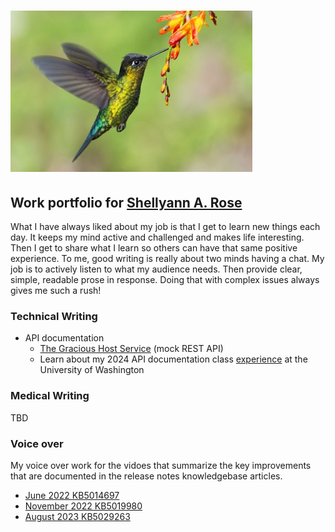 # ![Humming bird](HummingBird.jpg)

## Work portfolio for [Shellyann A. Rose](https://www.linkedin.com/in/shellyann-rose-235624/)

What I have always liked about my job is that I get to learn new things each day. It keeps my mind active and challenged and makes life interesting. Then I get to share what I learn so others can have that same positive experience. To me, good writing is really about two minds having a chat. My job is to actively listen to what my audience needs. Then provide clear, simple, readable prose in response. Doing that with complex issues always gives me such a rush!

### Technical Writing

* API documentation
  * [The Gracious Host Service](https://shellyannrose.github.io/warm-welcome-home-swap-hosting/) (mock REST API)
  * Learn about my 2024 API documentation class [experience](UWAPIjourney.md) at the University of Washington

### Medical Writing

TBD

### Voice over

My voice over work for the vidoes that summarize the key improvements that are documented in the release notes knowledgebase articles.
* [June 2022 KB5014697](https://support.microsoft.com/en-us/topic/june-14-2022-kb5014697-os-build-22000-739-cd3aaa0b-a8da-44a0-a778-dfb6f1d9ea11)
* [November 2022 KB5019980](https://youtu.be/srJjdxw6Gi0?si=sNkWjCuW8eck7JED)
* [August 2023 KB5029263](https://youtu.be/GJ6PhQzqNjM?si=7WDQb2LWk2JX833s)
